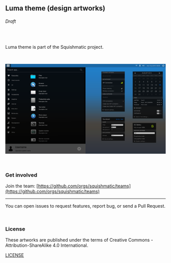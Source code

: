 ## Luma theme (design artworks)

###### Draft

 

Luma theme is part of the Squishmatic project.

 

![Luma theme (screenshot)](Luma_screenshot.svg)

 

### Get involved

Join the team: [https://github.com/orgs/squishmatic/teams](https://github.com/orgs/squishmatic/teams)

***

You can open issues to request features, report bug, or send a Pull Request.

 

### License

These artworks are published under the terms of Creative Commons - Attribution-ShareAlike 4.0 International.

[LICENSE](LICENSE)
